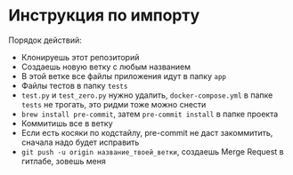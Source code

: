 # Инструкция по импорту  

Порядок действий:  
- Клонируешь этот репозиторий  
- Создаешь новую ветку с любым названием  
- В этой ветке все файлы приложения идут в папку `app`  
- Файлы тестов в папку `tests`  
- `test.py` и `test_zero.py` нужно удалить, `docker-compose.yml` в папке `tests` не трогать, это ридми тоже можно снести  
- `brew install pre-commit`, затем `pre-commit install` в папке проекта  
- Коммитишь все в ветку  
- Если есть косяки по кодстайлу, pre-commit не даст закоммитить, сначала надо будет исправить  
- `git push -u origin название_твоей_ветки`, создаешь Merge Request в гитлабе, зовешь меня  